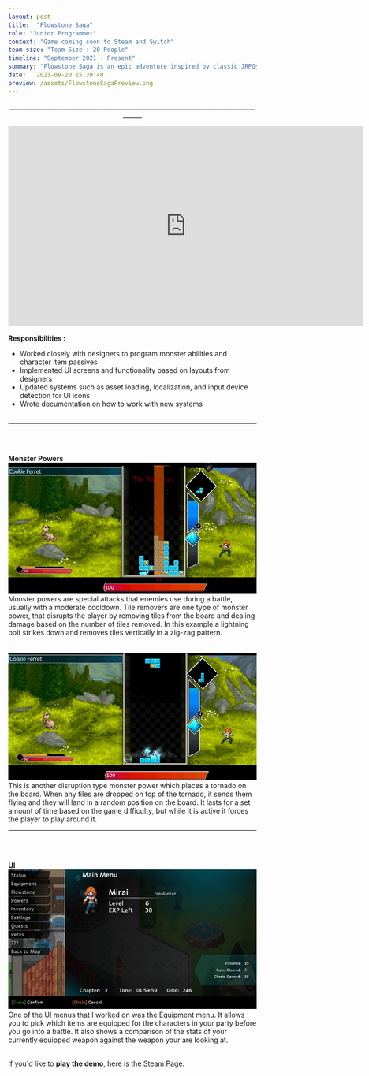 ```yaml
---
layout: post
title:  "Flowstone Saga"
role: "Junior Programmer"
context: "Game coming soon to Steam and Switch"
team-size: "Team Size : 20 People"
timeline: "September 2021 - Present"
summary: "Flowstone Saga is an epic adventure inspired by classic JRPGs, featuring a unique puzzle battle system."
date:   2021-09-20 15:39:40
preview: /assets/FlowstoneSagaPreview.png
---
```

<p align="center">____________________________________________________________________________________</p>
<p align="center">
<iframe width="720" height="405" src="https://www.youtube.com/embed/uqNS-6pwP3A" title="Flowstone Saga Next Fest Trailer" frameborder="0" allow="accelerometer; autoplay; clipboard-write; encrypted-media; gyroscope; picture-in-picture; web-share" allowfullscreen></iframe>

<b>Responsibilities :</b><br>
  - Worked closely with designers to program monster abilities and character item passives<br>
  - Implemented UI screens and functionality based on layouts from designers<br>
  - Updated systems such as asset loading, localization, and input device detection for UI icons<br>
  - Wrote documentation on how to work with new systems<br><br>
____________________________________________________________________________________
<br><br>

<b> Monster Powers</b>
<img src="/assets/FlowstoneSagaGifs/LightningStrike.gif">
Monster powers are special attacks that enemies use during a battle, usually with a moderate cooldown. Tile removers are one type of monster power, that disrupts the player by removing tiles from the board and dealing damage based on the number of tiles removed. In this example a lightning bolt strikes down and removes tiles vertically in a zig-zag pattern.   
<br><br>
<img src="/assets/FlowstoneSagaGifs/Tornado.gif">
This is another disruption type monster power which places a tornado on the board. When any tiles are dropped on top of the tornado, it sends them flying and they will land in a random position on the board. It lasts for a set amount of time based on the game difficulty, but while it is active it forces the player to play around it.   
____________________________________________________________________________________
<br><br>

<b>UI</b><br>
<img src="/assets/FlowstoneSagaGifs/EquipmentUI.gif">
One of the UI menus that I worked on was the Equipment menu. It allows you to pick which items are equipped for the characters in your party before you go into a battle. It also shows a comparison of the stats of your currently equipped weapon against the weapon your are looking at.
<br><br>


If you'd like to <b>play the demo</b>, here is the <a href="https://store.steampowered.com/app/1372000/Flowstone_Saga/"> Steam Page</a>.
</p>
